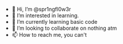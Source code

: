 - 👋 Hi, I’m @spr1ngfl0w3r
- 👀 I’m interested in learning.
- 🌱 I’m currently learning basic code
- 💞️ I’m looking to collaborate on nothing atm
- 📫 How to reach me, you can't

<!---
spr1ngfl0w3r/spr1ngfl0w3r is a ✨ special ✨ repository because its `README.md` (this file) appears on your GitHub profile.
You can click the Preview link to take a look at your changes.
--->
